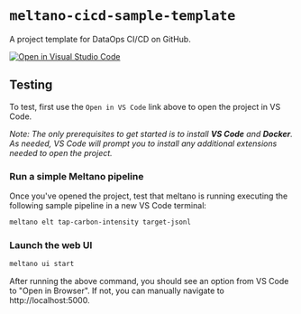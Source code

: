 # `meltano-cicd-sample-template`

A project template for DataOps CI/CD on GitHub.

[![Open in Visual Studio Code](https://open.vscode.dev/badges/open-in-vscode.svg)](https://open.vscode.dev/meltano/meltano-cicd-lab-template)

## Testing

To test, first use the `Open in VS Code` link above to open the project in VS Code.

_Note: The only prerequisites to get started is to install **VS Code** and **Docker**. As needed, VS Code will prompt 
you to install any additional extensions needed to open the project._

### Run a simple Meltano pipeline

Once you've opened the project, test that meltano is running executing the following sample pipeline
in a new VS Code terminal:

```bash
meltano elt tap-carbon-intensity target-jsonl 
```

### Launch the web UI

```bash
meltano ui start 
```

After running the above command, you should see an option from VS Code to "Open in Browser". If not, you can manually navigate to http://localhost:5000.
